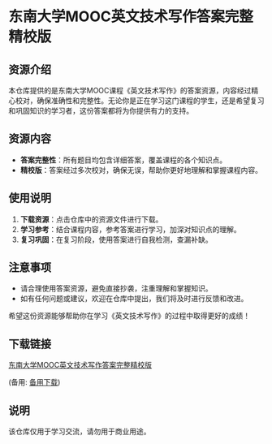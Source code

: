 # 东南大学MOOC英文技术写作答案完整精校版

## 资源介绍

本仓库提供的是东南大学MOOC课程《英文技术写作》的答案资源，内容经过精心校对，确保准确性和完整性。无论你是正在学习这门课程的学生，还是希望复习和巩固知识的学习者，这份答案都将为你提供有力的支持。

## 资源内容

- **答案完整性**：所有题目均包含详细答案，覆盖课程的各个知识点。
- **精校版**：答案经过多次校对，确保无误，帮助你更好地理解和掌握课程内容。

## 使用说明

1. **下载资源**：点击仓库中的资源文件进行下载。
2. **学习参考**：结合课程内容，参考答案进行学习，加深对知识点的理解。
3. **复习巩固**：在复习阶段，使用答案进行自我检测，查漏补缺。

## 注意事项

- 请合理使用答案资源，避免直接抄袭，注重理解和掌握知识。
- 如有任何问题或建议，欢迎在仓库中提出，我们将及时进行反馈和改进。

希望这份资源能够帮助你在学习《英文技术写作》的过程中取得更好的成绩！

## 下载链接
[东南大学MOOC英文技术写作答案完整精校版](https://pan.quark.cn/s/b6a6b340750b) 

(备用: [备用下载](https://pan.baidu.com/s/1YIRfTt0O_0XU-U8s5v0lEw?pwd=1234))

## 说明

该仓库仅用于学习交流，请勿用于商业用途。

